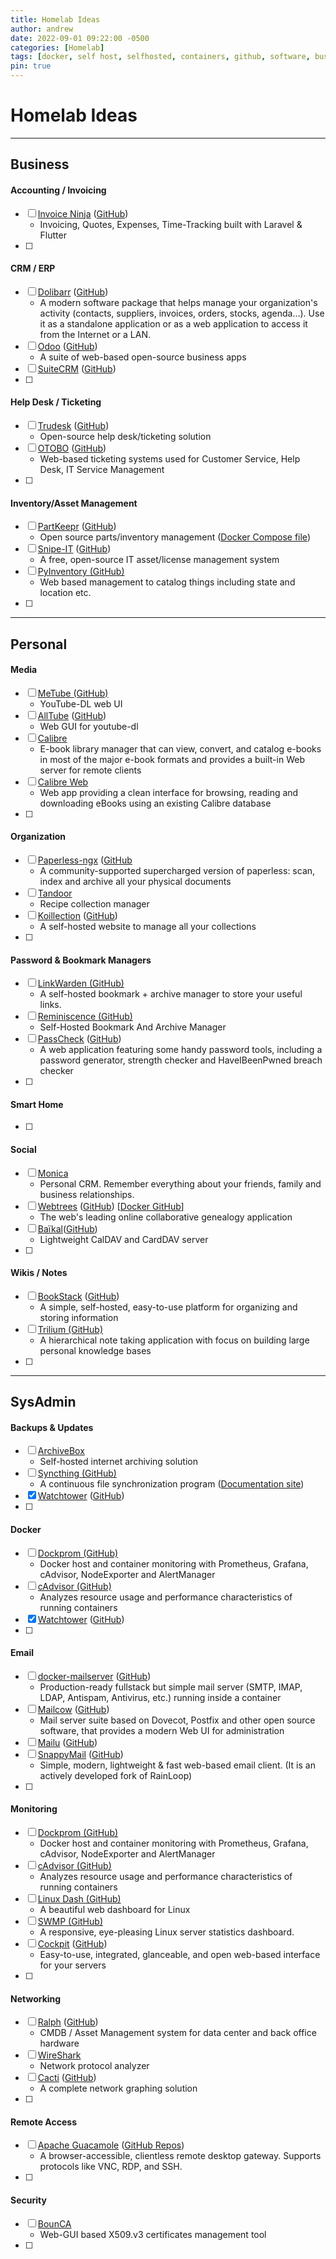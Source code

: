 ```yaml
---
title: Homelab Ideas
author: andrew
date: 2022-09-01 09:22:00 -0500
categories: [Homelab]
tags: [docker, self host, selfhosted, containers, github, software, business, personal, accounting, invoicing, crm, erp, help desk, inventory, media, organization, smart home, passwords, wiki, backups, email, monitoring, networking, security, sysadmin, homelab]
pin: true
---
```


# Homelab Ideas

---
## Business

#### Accounting / Invoicing
- [ ] [Invoice Ninja](https://www.invoiceninja.org/) ([GitHub](https://github.com/invoiceninja/invoiceninja))
  - Invoicing, Quotes, Expenses, Time-Tracking built with Laravel & Flutter
- [ ] 

#### CRM / ERP
- [ ] [Dolibarr](https://www.dolibarr.org/) ([GitHub](https://github.com/dolibarr))
  - A modern software package that helps manage your organization's activity (contacts, suppliers, invoices, orders, stocks, agenda…). Use it as a standalone application or as a web application to access it from the Internet or a LAN.
- [ ] [Odoo](https://www.odoo.com/) ([GitHub](https://github.com/odoo/odoo))
  - A suite of web-based open-source business apps
- [ ] [SuiteCRM](https://suitecrm.com/) ([GitHub](https://github.com/salesagility/SuiteCRM))
- [ ] 

#### Help Desk / Ticketing
- [ ] [Trudesk](http://trudesk.io/) ([GitHub](https://github.com/polonel/trudesk))
  - Open-source help desk/ticketing solution
- [ ] [OTOBO](https://otobo.de/en/) ([GitHub](https://github.com/RotherOSS/))
  - Web-based ticketing systems used for Customer Service, Help Desk, IT Service Management
- [ ] 

#### Inventory/Asset Management
- [ ] [PartKeepr](https://www.partkeepr.org/) ([GitHub](https://github.com/partkeepr/PartKeepr))
  - Open source parts/inventory management ([Docker Compose file](https://github.com/partkeepr/PartKeepr/blob/master/docker/development/docker-compose.yml))
- [ ] [Snipe-IT](https://snipeitapp.com/product/open-source) ([GitHub](https://github.com/snipe/snipe-it))
  - A free, open-source IT asset/license management system
- [ ] [PyInventory (GitHub)](https://github.com/jedie/PyInventory)
  - Web based management to catalog things including state and location etc.
- [ ] 

---
## Personal

#### Media
- [ ] [MeTube (GitHub)](https://github.com/alexta69/metube)
  - YouTube-DL web UI
- [ ] [AllTube](https://www.alltubedownload.net/) ([GitHub](https://github.com/Rudloff/alltube))
  - Web GUI for youtube-dl
- [ ] [Calibre](https://calibre-ebook.com/)
  - E-book library manager that can view, convert, and catalog e-books in most of the major e-book formats and provides a built-in Web server for remote clients
- [ ] [Calibre Web](https://github.com/janeczku/calibre-web)
  - Web app providing a clean interface for browsing, reading and downloading eBooks using an existing Calibre database
- [ ] 

#### Organization
- [ ] [Paperless-ngx](https://paperless-ngx.readthedocs.io/en/latest/) ([GitHub](https://github.com/jonaswinkler/paperless-ng)
  - A community-supported supercharged version of paperless: scan, index and archive all your physical documents
- [ ] [Tandoor](https://tandoor.dev/)
  - Recipe collection manager
- [ ] [Koillection](https://koillection.github.io/) ([GitHub](https://github.com/koillection/koillection))
  - A self-hosted website to manage all your collections
- [ ] 

#### Password & Bookmark Managers
- [ ] [LinkWarden (GitHub)](https://github.com/Daniel31x13/link-warden)
  - A self-hosted bookmark + archive manager to store your useful links.
- [ ] [Reminiscence (GitHub)](https://github.com/kanishka-linux/reminiscence)
  - Self-Hosted Bookmark And Archive Manager
- [ ] [PassCheck](https://passcheck.anhur.xyz/) ([GitHub](https://github.com/apacketofsweets/PassCheck))
  - A web application featuring some handy password tools, including a password generator, strength checker and HaveIBeenPwned breach checker
- [ ] 

#### Smart Home
- [ ] 

#### Social
- [ ] [Monica](https://github.com/monicahq/monica/blob/main/docs/installation/providers/docker.md)
  - Personal CRM. Remember everything about your friends, family and business relationships.
- [ ] [Webtrees](http://www.webtrees.net/) ([GitHub](https://github.com/fisharebest/webtrees)) [[Docker GitHub](https://github.com/H2CK/webtrees)]
  - The web's leading online collaborative genealogy application
- [ ] [Baïkal](https://sabre.io/baikal/)([GitHub](https://github.com/sabre-io/Baikal))
  - Lightweight CalDAV and CardDAV server
- [ ] 

#### Wikis / Notes
- [ ] [BookStack](https://www.bookstackapp.com/) ([GitHub](https://github.com/BookStackApp/BookStack))
  - A simple, self-hosted, easy-to-use platform for organizing and storing information
- [ ] [Trilium (GitHub)](https://github.com/zadam/trilium)
  - A hierarchical note taking application with focus on building large personal knowledge bases
- [ ] 

---
## SysAdmin

#### Backups & Updates
- [ ] [ArchiveBox](https://archivebox.io/)
  - Self-hosted internet archiving solution
- [ ] [Syncthing (GitHub)](https://github.com/syncthing/syncthing)
  - A continuous file synchronization program ([Documentation site](https://docs.syncthing.net/index.html))
- [x] [Watchtower](https://containrrr.dev/watchtower/) ([GitHub](https://github.com/containrrr/watchtower))
- [ ] 

#### Docker
- [ ] [Dockprom (GitHub)](https://github.com/stefanprodan/dockprom)
  - Docker host and container monitoring with Prometheus, Grafana, cAdvisor, NodeExporter and AlertManager
- [ ] [cAdvisor (GitHub)](https://github.com/google/cadvisor)
  - Analyzes resource usage and performance characteristics of running containers
- [x] [Watchtower](https://containrrr.dev/watchtower/) ([GitHub](https://github.com/containrrr/watchtower))
- [ ] 

#### Email
- [ ] [docker-mailserver](https://docker-mailserver.github.io/docker-mailserver/edge/) ([GitHub](https://github.com/docker-mailserver/docker-mailserver))
  - Production-ready fullstack but simple mail server (SMTP, IMAP, LDAP, Antispam, Antivirus, etc.) running inside a container
- [ ] [Mailcow](https://mailcow.email/) ([GitHub](https://github.com/mailcow/mailcow-dockerized))
  - Mail server suite based on Dovecot, Postfix and other open source software, that provides a modern Web UI for administration
- [ ] [Mailu](https://mailu.io/) ([GitHub](https://github.com/Mailu/Mailu))
- [ ] [SnappyMail](https://snappymail.eu/) ([GitHub](https://github.com/the-djmaze/snappymail))
  - Simple, modern, lightweight & fast web-based email client. (It is an actively developed fork of RainLoop)
- [ ] 

#### Monitoring
- [ ] [Dockprom (GitHub)](https://github.com/stefanprodan/dockprom)
  - Docker host and container monitoring with Prometheus, Grafana, cAdvisor, NodeExporter and AlertManager
- [ ] [cAdvisor (GitHub)](https://github.com/google/cadvisor)
  - Analyzes resource usage and performance characteristics of running containers
- [ ] [Linux Dash (GitHub)](https://github.com/tariqbuilds/linux-dash)
  - A beautiful web dashboard for Linux
- [ ] [SWMP (GitHub)](https://github.com/fuzzymannerz/swmp)
  - A responsive, eye-pleasing Linux server statistics dashboard.
- [ ] [Cockpit](https://cockpit-project.org/) ([GitHub](https://github.com/cockpit-project/cockpit))
  - Easy-to-use, integrated, glanceable, and open web-based interface for your servers
- [ ] 

#### Networking
- [ ] [Ralph](https://ralph.allegro.tech/) ([GitHub](https://github.com/allegro/ralph))
  - CMDB / Asset Management system for data center and back office hardware
- [ ] [WireShark](https://www.wireshark.org/)
  - Network protocol analyzer
- [ ] [Cacti](https://www.cacti.net/) ([GitHub](https://github.com/cacti/))
  - A complete network graphing solution
- [ ] 

#### Remote Access
- [ ] [Apache Guacamole](https://guacamole.apache.org/) ([GitHub Repos](https://github.com/search?utf8=%E2%9C%93&q=repo%3Aapache%2Fguacamole-server+repo%3Aapache%2Fguacamole-client+repo%3Aapache%2Fguacamole-website&type=Repositories&ref=searchresults))
  - A browser-accessible, clientless remote desktop gateway. Supports protocols like VNC, RDP, and SSH.
- [ ] 


#### Security
- [ ] [BounCA](https://bounca.org/index.html)
  - Web-GUI based X509.v3 certificates management tool
- [ ] 
